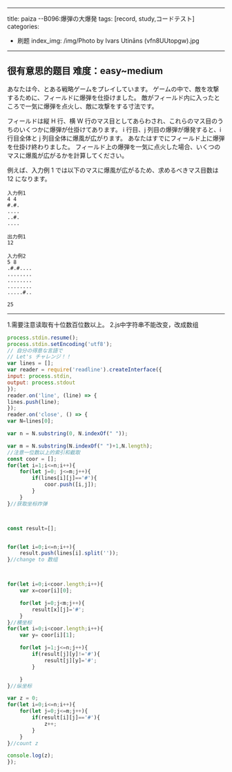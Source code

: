 
---
title: paiza --B096:爆弾の大爆発
tags: [record, study,コードテスト]
categories: 
- 刷题
index_img: /img/Photo by Ivars Utināns (vfn8UUtopgw).jpg

---
很有意思的题目
难度：easy~medium
---
あなたは今、とある戦略ゲームをプレイしています。
ゲームの中で、敵を攻撃するために、フィールドに爆弾を仕掛けました。
敵がフィールド内に入ったところで一気に爆弾を点火し、敵に攻撃をする寸法です。

フィールドは縦 H 行、横 W 行のマス目としてあらわされ、これらのマス目のうちのいくつかに爆弾が仕掛けてあります。
i 行目、j 列目の爆弾が爆発すると、i 行目全体と j 列目全体に爆風が広がります。
あなたはすでにフィールド上に爆弾を仕掛け終わりました。
フィールド上の爆弾を一気に点火した場合、いくつのマスに爆風が広がるかを計算してください。

例えば、入力例 1 では以下のマスに爆風が広がるため、求めるべきマス目数は 12 になります。

```
入力例1
4 4
#.#.
....
..#.
....
```
```
出力例1
12
```
```
入力例2
5 8
.#.#....
........
........
........
.....#..
```
```
25
```
---
1.需要注意读取有十位数百位数以上。
2.js中字符串不能改变，改成数组

```jsx
process.stdin.resume();
process.stdin.setEncoding('utf8');
// 自分の得意な言語で
// Let's チャレンジ！！
var lines = [];
var reader = require('readline').createInterface({
input: process.stdin,
output: process.stdout
});
reader.on('line', (line) => {
lines.push(line);
});
reader.on('close', () => {
var N=lines[0];

var n = N.substring(0, N.indexOf(" "));

var m = N.substring(N.indexOf(" ")+1,N.length);
//注意一位数以上的索引和截取
const coor = [];
for(let i=1;i<=n;i++){
    for(let j=0; j<=m;j++){
        if(lines[i][j]=='#'){
            coor.push([i,j]);
        }
    }
}//获取坐标炸弹



const result=[];


for(let i=0;i<=n;i++){
    result.push(lines[i].split(''));
}//change to 数组



for(let i=0;i<coor.length;i++){
    var x=coor[i][0];

    for(let j=0;j<m;j++){
        result[x][j]='#';
    }
}//横坐标
for(let i=0;i<coor.length;i++){
    var y= coor[i][1];

    for(let j=1;j<=n;j++){
        if(result[j][y]!='#'){
            result[j][y]='#';
        }

    }
}//纵坐标

var z = 0;
for(let i=0;i<=n;i++){
    for(let j=0;j<=m;j++){
        if(result[i][j]=='#'){
            z++;
        }
    }
}//count z

console.log(z);
});
```
